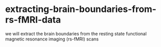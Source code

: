 # extracting-brain-boundaries-from-rs-fMRI-data
we will extract the brain boundaries from the resting state functional magnetic resonance  imaging (rs-fMRI) scans
